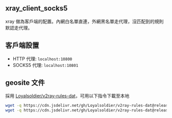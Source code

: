 ## xray_client_socks5
xray 做為客戶端的配置。內網白名單直連，外網黑名單走代理，沒匹配到的規則默認走代理。

## 客戶端設置
+ HTTP 代理: `localhost:10800`
+ SOCKS5 代理: `localhost:10801`

## geosite 文件
採用 [Loyalsoldier/v2ray-rules-dat](https://github.com/Loyalsoldier/v2ray-rules-dat)，可用以下指令下載至本地
```sh
wget -q https://cdn.jsdelivr.net/gh/Loyalsoldier/v2ray-rules-dat@release/geoip.dat -O /usr/local/share/xray/geoip.dat
wget -q https://cdn.jsdelivr.net/gh/Loyalsoldier/v2ray-rules-dat@release/geosite.dat -O /usr/local/share/xray/geosite.dat
```